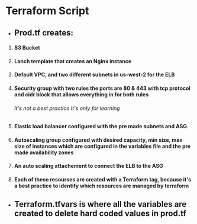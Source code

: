 # Terraform Script 
* ## Prod.tf creates:
1. #### S3 Bucket 
2. #### Lanch template that creates an Nginx instance
3. #### Default VPC, and two different subnets in us-west-2 for the ELB
4. #### Security group with two rules the ports are 80 & 443 with tcp protocol and cidr block that allows everything in for both rules 
      ###### *It's not a best practice It's only for learning*
5. #### Elastic load balancer configured with the pre made subnets and ASG.
6. #### Autoscaling group configured with desired capacity, min size, max size of instances which are configured in the variables file and the pre made availability zones
7. #### An auto scaling attachement to connect the ELB to the ASG
8. #### Each of these resourses are created with a Terraform tag, because it's a best practice to identify which resources are managed by terraform 
* ## Terraform.tfvars is where all the variables are created to delete hard coded values in prod.tf
